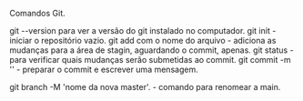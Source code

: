 Comandos Git.

git --version para ver a versão do git instalado no computador.
git init - iniciar o repositório vazio.
git add com o nome do arquivo - adiciona as mudanças para a área de stagin, aguardando o commit, apenas.
git status - para verificar quais mudanças serão submetidas ao commit.
git commit -m '' - preparar o commit e escrever uma mensagem. 

git branch -M 'nome da nova master'. - comando para renomear a main.